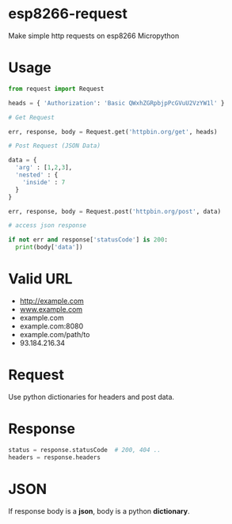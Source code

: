 # esp8266-request
Make simple http requests on esp8266 Micropython

# Usage
```python
from request import Request

heads = { 'Authorization': 'Basic QWxhZGRpbjpPcGVuU2VzYW1l' }

# Get Request

err, response, body = Request.get('httpbin.org/get', heads)

# Post Request (JSON Data)

data = {
  'arg' : [1,2,3],
  'nested' : {
    'inside' : 7
  }
}

err, response, body = Request.post('httpbin.org/post', data)

# access json response

if not err and response['statusCode'] is 200:
  print(body['data'])

```

# Valid URL
- http://example.com
- www.example.com
- example.com
- example.com:8080
- example.com/path/to
- 93.184.216.34

# Request
Use python dictionaries for headers and post data.

# Response
```python
status = response.statusCode  # 200, 404 ..
headers = response.headers    
```

# JSON
If response body is a **json**, body is a python **dictionary**.
